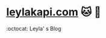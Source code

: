 [leylakapi.com](http://leylakapi.com/)  :cat:  :tada: 
=================== 

:octocat:  Leyla' s Blog  
